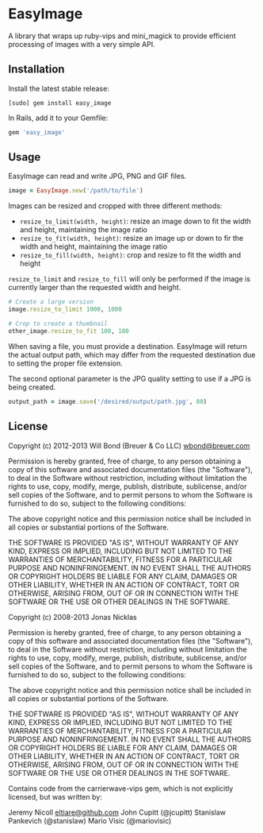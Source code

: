 # EasyImage

A library that wraps up ruby-vips and mini_magick to provide efficient processing of images with a very simple API.

## Installation

Install the latest stable release:

```
[sudo] gem install easy_image
```

In Rails, add it to your Gemfile:

```ruby
gem 'easy_image'
```

## Usage

EasyImage can read and write JPG, PNG and GIF files.

```ruby
image = EasyImage.new('/path/to/file')
```

Images can be resized and cropped with three different methods:

 - `resize_to_limit(width, height)`: resize an image down to fit the width and height, maintaining the image ratio
 - `resize_to_fit(width, height)`: resize an image up or down to fir the width and height, maintaining the image ratio
 - `resize_to_fill(width, height)`: crop and resize to fit the width and height

`resize_to_limit` and `resize_to_fill` will only be performed if the image is currently larger than the requested width and height.

```ruby
# Create a large version
image.resize_to_limit 1000, 1000

# Crop to create a thumbnail
other_image.resize_to_fit 100, 100
```

When saving a file, you must provide a destination. EasyImage will return the actual output path, which may differ from the requested destination due to setting the proper file extension.

The second optional parameter is the JPG quality setting to use if a JPG is being created.

```ruby
output_path = image.save('/desired/output/path.jpg', 80)
```

## License

Copyright (c) 2012-2013 Will Bond (Breuer & Co LLC) <wbond@breuer.com>

Permission is hereby granted, free of charge, to any person obtaining a copy of this software and associated documentation files (the "Software"), to deal in the Software without restriction, including without limitation the rights to use, copy, modify, merge, publish, distribute, sublicense, and/or sell copies of the Software, and to permit persons to whom the Software is furnished to do so, subject to the following conditions:

The above copyright notice and this permission notice shall be included in all copies or substantial portions of the Software.

THE SOFTWARE IS PROVIDED "AS IS", WITHOUT WARRANTY OF ANY KIND, EXPRESS OR IMPLIED, INCLUDING BUT NOT LIMITED TO THE WARRANTIES OF MERCHANTABILITY, FITNESS FOR A PARTICULAR PURPOSE AND NONINFRINGEMENT. IN NO EVENT SHALL THE AUTHORS OR COPYRIGHT HOLDERS BE LIABLE FOR ANY CLAIM, DAMAGES OR OTHER LIABILITY, WHETHER IN AN ACTION OF CONTRACT, TORT OR OTHERWISE, ARISING FROM, OUT OF OR IN CONNECTION WITH THE SOFTWARE OR THE USE OR OTHER DEALINGS IN THE SOFTWARE.


Copyright (c) 2008-2013 Jonas Nicklas

Permission is hereby granted, free of charge, to any person obtaining a copy of this software and associated documentation files (the "Software"), to deal in the Software without restriction, including without limitation the rights to use, copy, modify, merge, publish, distribute, sublicense, and/or sell copies of the Software, and to permit persons to whom the Software is furnished to do so, subject to the following conditions:

The above copyright notice and this permission notice shall be included in all copies or substantial portions of the Software.

THE SOFTWARE IS PROVIDED "AS IS", WITHOUT WARRANTY OF ANY KIND, EXPRESS OR IMPLIED, INCLUDING BUT NOT LIMITED TO THE WARRANTIES OF MERCHANTABILITY, FITNESS FOR A PARTICULAR PURPOSE AND NONINFRINGEMENT. IN NO EVENT SHALL THE AUTHORS OR COPYRIGHT HOLDERS BE LIABLE FOR ANY CLAIM, DAMAGES OR OTHER LIABILITY, WHETHER IN AN ACTION OF CONTRACT, TORT OR OTHERWISE, ARISING FROM, OUT OF OR IN CONNECTION WITH THE SOFTWARE OR THE USE OR OTHER DEALINGS IN THE SOFTWARE.


Contains code from the carrierwave-vips gem, which is not explicitly licensed, but was written by:

Jeremy Nicoll <eltiare@github.com>
John Cupitt (@jcupitt)
Stanislaw Pankevich (@stanislaw)
Mario Visic (@mariovisic)